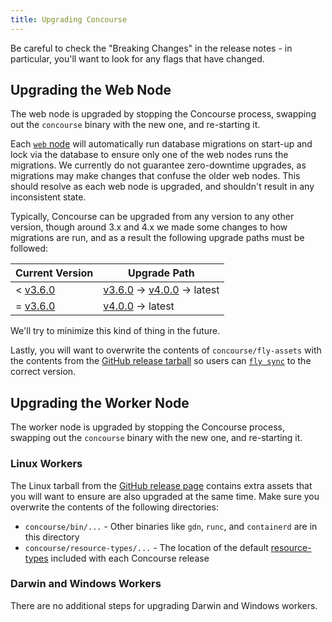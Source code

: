 ```yaml
---
title: Upgrading Concourse
---
```


Be careful to check the "Breaking Changes" in the release notes - in particular, you'll want to look for any flags that
have changed.

## Upgrading the Web Node

The web node is upgraded by stopping the Concourse process, swapping out the `concourse` binary with the new one, and
re-starting it.

Each [`web` node](running-web.md) will automatically run database migrations on start-up and lock via the database to
ensure only one of the web nodes runs the migrations. We currently do not guarantee zero-downtime upgrades, as
migrations may make changes that confuse the older web nodes. This should resolve as each web node is upgraded, and
shouldn't result in any inconsistent state.

Typically, Concourse can be upgraded from any version to any other version, though around 3.x and 4.x we made some
changes to how migrations are run, and as a result the following upgrade paths must be followed:

| Current Version                                                        | Upgrade Path                                                                                                                                           |
|------------------------------------------------------------------------|--------------------------------------------------------------------------------------------------------------------------------------------------------|
| < [v3.6.0](https://github.com/concourse/concourse/releases/tag/v3.6.0) | [v3.6.0](https://github.com/concourse/concourse/releases/tag/v3.6.0) -> [v4.0.0](https://github.com/concourse/concourse/releases/tag/v4.0.0) -> latest |
| = [v3.6.0](https://github.com/concourse/concourse/releases/tag/v3.6.0) | [v4.0.0](https://github.com/concourse/concourse/releases/tag/v4.0.0) -> latest                                                                         |

We'll try to minimize this kind of thing in the future.

Lastly, you will want to overwrite the contents of `concourse/fly-assets` with the contents from
the [GitHub release tarball](https://github.com/concourse/concourse/releases) so users can [
`fly sync`](https://concourse-ci.org/fly.html#fly-sync) to the correct version.

## Upgrading the Worker Node

The worker node is upgraded by stopping the Concourse process, swapping out the `concourse` binary with the new one, and
re-starting it.

### Linux Workers

The Linux tarball from the [GitHub release page](https://github.com/concourse/concourse/releases) contains extra assets
that you will want to ensure are also upgraded at the same time. Make sure you overwrite the contents of the following
directories:

* `concourse/bin/...` - Other binaries like `gdn`, `runc`, and `containerd` are in this directory
* `concourse/resource-types/...` - The location of the
  default [resource-types](https://concourse-ci.org/resource-types.html) included with each Concourse release

### Darwin and Windows Workers

There are no additional steps for upgrading Darwin and Windows workers.